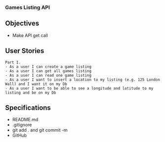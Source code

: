 ### Games Listing API

## Objectives 

- Make API get call

## User Stories

    Part I. 
    - As a user I can create a game listing
    - As a user I can get all games listing
    - As a user I can read one game listing
    - As a user I want to insert a location to my listing (e.g. 125 London Wall) and I want it on my Db
    - As a user I want to be able to see a longitude and latitude to my listing and be on my Db

## Specifications
- README.md
- .gitignore
- git add . and git commit -m
- GitHub

